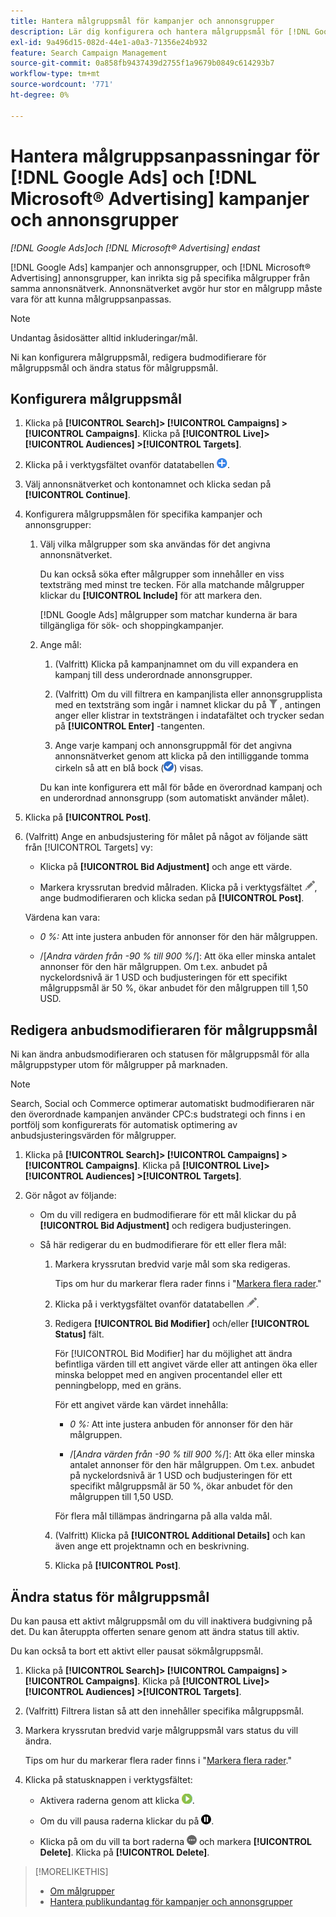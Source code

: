 ```yaml
---
title: Hantera målgruppsmål för kampanjer och annonsgrupper
description: Lär dig konfigurera och hantera målgruppsmål för [!DNL Google Ads] och [!DNL Microsoft® Advertising] kampanjer och annonsgrupper.
exl-id: 9a496d15-082d-44e1-a0a3-71356e24b932
feature: Search Campaign Management
source-git-commit: 0a858fb9437439d2755f1a9679b0849c614293b7
workflow-type: tm+mt
source-wordcount: '771'
ht-degree: 0%

---
```


# Hantera målgruppsanpassningar för [!DNL Google Ads] och [!DNL Microsoft® Advertising] kampanjer och annonsgrupper

*[!DNL Google Ads]och [!DNL Microsoft® Advertising] endast*

[!DNL Google Ads] kampanjer och annonsgrupper, och [!DNL Microsoft® Advertising] annonsgrupper, kan inrikta sig på specifika målgrupper från samma annonsnätverk. Annonsnätverket avgör hur stor en målgrupp måste vara för att kunna målgruppsanpassas.

>[!NOTE]
>
>Undantag åsidosätter alltid inkluderingar/mål.

Ni kan konfigurera målgruppsmål, redigera budmodifierare för målgruppsmål och ändra status för målgruppsmål.

## Konfigurera målgruppsmål

1. Klicka på **[!UICONTROL Search]> [!UICONTROL Campaigns] >[!UICONTROL Campaigns]**. Klicka på **[!UICONTROL Live]> [!UICONTROL Audiences] >[!UICONTROL Targets]**.

1. Klicka på i verktygsfältet ovanför datatabellen ![Skapa](/help/search-social-commerce/assets/add.png "Skapa").

1. Välj annonsnätverket och kontonamnet och klicka sedan på **[!UICONTROL Continue]**.

1. Konfigurera målgruppsmålen för specifika kampanjer och annonsgrupper:

   1. Välj vilka målgrupper som ska användas för det angivna annonsnätverket.

      Du kan också söka efter målgrupper som innehåller en viss textsträng med minst tre tecken. För alla matchande målgrupper klickar du **[!UICONTROL Include]** för att markera den.

      [!DNL Google Ads] målgrupper som matchar kunderna är bara tillgängliga för sök- och shoppingkampanjer.

   1. Ange mål:

      1. (Valfritt) Klicka på kampanjnamnet om du vill expandera en kampanj till dess underordnade annonsgrupper.

      1. (Valfritt) Om du vill filtrera en kampanjlista eller annonsgrupplista med en textsträng som ingår i namnet klickar du på ![Filter](/help/search-social-commerce/assets/filter.png "Filter") , antingen anger eller klistrar in textsträngen i indatafältet och trycker sedan på **[!UICONTROL Enter]** -tangenten.

      1. Ange varje kampanj och annonsgruppmål för det angivna annonsnätverket genom att klicka på den intilliggande tomma cirkeln så att en blå bock (![Välj](/help/search-social-commerce/assets/include.png "Välj")) visas.

      Du kan inte konfigurera ett mål för både en överordnad kampanj och en underordnad annonsgrupp (som automatiskt använder målet).

1. Klicka på **[!UICONTROL Post]**.

1. (Valfritt) Ange en anbudsjustering för målet på något av följande sätt från [!UICONTROL Targets] vy:

   * Klicka på **[!UICONTROL Bid Adjustment]** och ange ett värde.

   * Markera kryssrutan bredvid målraden. Klicka på i verktygsfältet ![Redigera](/help/search-social-commerce/assets/edit.png "Redigera"), ange budmodifieraren och klicka sedan på **[!UICONTROL Post]**.

   Värdena kan vara:

   * *0 %:* Att inte justera anbuden för annonser för den här målgruppen.

   * /[*Andra värden från -90 % till 900 %*/]: Att öka eller minska antalet annonser för den här målgruppen. Om t.ex. anbudet på nyckelordsnivå är 1 USD och budjusteringen för ett specifikt målgruppsmål är 50 %, ökar anbudet för den målgruppen till 1,50 USD.

## Redigera anbudsmodifieraren för målgruppsmål

Ni kan ändra anbudsmodifieraren och statusen för målgruppsmål för alla målgruppstyper utom för målgrupper på marknaden.

>[!NOTE]
>
>Search, Social och Commerce optimerar automatiskt budmodifieraren när den överordnade kampanjen använder CPC:s budstrategi och finns i en portfölj som konfigurerats för automatisk optimering av anbudsjusteringsvärden för målgrupper.

1. Klicka på **[!UICONTROL Search]> [!UICONTROL Campaigns] >[!UICONTROL Campaigns]**. Klicka på **[!UICONTROL Live]> [!UICONTROL Audiences] >[!UICONTROL Targets]**.

1. Gör något av följande:

   * Om du vill redigera en budmodifierare för ett mål klickar du på **[!UICONTROL Bid Adjustment]** och redigera budjusteringen.

   * Så här redigerar du en budmodifierare för ett eller flera mål:

      1. Markera kryssrutan bredvid varje mål som ska redigeras.

         Tips om hur du markerar flera rader finns i &quot;[Markera flera rader](/help/search-social-commerce/common-tasks/navigation-editing-selection/multiple-rows-select.md).&quot;

      1. Klicka på i verktygsfältet ovanför datatabellen ![Redigera](/help/search-social-commerce/assets/edit.png "Redigera").

      1. Redigera **[!UICONTROL Bid Modifier]** och/eller **[!UICONTROL Status]** fält.

         För [!UICONTROL Bid Modifier] har du möjlighet att ändra befintliga värden till ett angivet värde eller att antingen öka eller minska beloppet med en angiven procentandel eller ett penningbelopp, med en gräns.

         För ett angivet värde kan värdet innehålla:

         * *0 %:* Att inte justera anbuden för annonser för den här målgruppen.

         * /[*Andra värden från -90 % till 900 %*/]: Att öka eller minska antalet annonser för den här målgruppen. Om t.ex. anbudet på nyckelordsnivå är 1 USD och budjusteringen för ett specifikt målgruppsmål är 50 %, ökar anbudet för den målgruppen till 1,50 USD.

         För flera mål tillämpas ändringarna på alla valda mål.

      1. (Valfritt) Klicka på **[!UICONTROL Additional Details]** och kan även ange ett projektnamn och en beskrivning.

      1. Klicka på **[!UICONTROL Post]**.

## Ändra status för målgruppsmål

Du kan pausa ett aktivt målgruppsmål om du vill inaktivera budgivning på det. Du kan återuppta offerten senare genom att ändra status till aktiv.

Du kan också ta bort ett aktivt eller pausat sökmålgruppsmål.

1. Klicka på **[!UICONTROL Search]> [!UICONTROL Campaigns] >[!UICONTROL Campaigns]**. Klicka på **[!UICONTROL Live]> [!UICONTROL Audiences] >[!UICONTROL Targets]**.

1. (Valfritt) Filtrera listan så att den innehåller specifika målgruppsmål.

1. Markera kryssrutan bredvid varje målgruppsmål vars status du vill ändra.

   Tips om hur du markerar flera rader finns i &quot;[Markera flera rader](/help/search-social-commerce/common-tasks/navigation-editing-selection/multiple-rows-select.md).&quot;

1. Klicka på statusknappen i verktygsfältet:

   * Aktivera raderna genom att klicka ![Aktivera](/help/search-social-commerce/assets/activate.png "Aktivera").

   * Om du vill pausa raderna klickar du på ![Pausa](/help/search-social-commerce/assets/pause.png "Pausa").

   * Klicka på om du vill ta bort raderna ![Fler åtgärder](/help/search-social-commerce/assets/more.png "Fler åtgärder") och markera **[!UICONTROL Delete]**. Klicka på **[!UICONTROL Delete]**.

>[!MORELIKETHIS]
>
>* [Om målgrupper](audience-about.md)
>* [Hantera publikundantag för kampanjer och annonsgrupper](/help/search-social-commerce/campaign-management/campaigns/audience-exclusions-manage.md)
